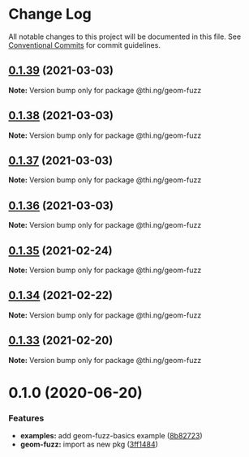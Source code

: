# Change Log

All notable changes to this project will be documented in this file.
See [Conventional Commits](https://conventionalcommits.org) for commit guidelines.

## [0.1.39](https://github.com/thi-ng/umbrella/compare/@thi.ng/geom-fuzz@0.1.38...@thi.ng/geom-fuzz@0.1.39) (2021-03-03)

**Note:** Version bump only for package @thi.ng/geom-fuzz





## [0.1.38](https://github.com/thi-ng/umbrella/compare/@thi.ng/geom-fuzz@0.1.37...@thi.ng/geom-fuzz@0.1.38) (2021-03-03)

**Note:** Version bump only for package @thi.ng/geom-fuzz





## [0.1.37](https://github.com/thi-ng/umbrella/compare/@thi.ng/geom-fuzz@0.1.36...@thi.ng/geom-fuzz@0.1.37) (2021-03-03)

**Note:** Version bump only for package @thi.ng/geom-fuzz





## [0.1.36](https://github.com/thi-ng/umbrella/compare/@thi.ng/geom-fuzz@0.1.35...@thi.ng/geom-fuzz@0.1.36) (2021-03-03)

**Note:** Version bump only for package @thi.ng/geom-fuzz





## [0.1.35](https://github.com/thi-ng/umbrella/compare/@thi.ng/geom-fuzz@0.1.34...@thi.ng/geom-fuzz@0.1.35) (2021-02-24)

**Note:** Version bump only for package @thi.ng/geom-fuzz





## [0.1.34](https://github.com/thi-ng/umbrella/compare/@thi.ng/geom-fuzz@0.1.33...@thi.ng/geom-fuzz@0.1.34) (2021-02-22)

**Note:** Version bump only for package @thi.ng/geom-fuzz





## [0.1.33](https://github.com/thi-ng/umbrella/compare/@thi.ng/geom-fuzz@0.1.32...@thi.ng/geom-fuzz@0.1.33) (2021-02-20)

**Note:** Version bump only for package @thi.ng/geom-fuzz





# 0.1.0 (2020-06-20)


### Features

* **examples:** add geom-fuzz-basics example ([8b82723](https://github.com/thi-ng/umbrella/commit/8b82723c3708c78d5a67376036b661baec8e4ce0))
* **geom-fuzz:** import as new pkg ([3ff1484](https://github.com/thi-ng/umbrella/commit/3ff14848f277bd9dc7b2a009aa0a98d6e1d3df6c))
